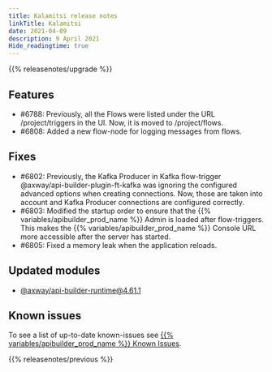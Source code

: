 ```yaml
---
title: Kalamitsi release notes
linkTitle: Kalamitsi
date: 2021-04-09
description: 9 April 2021
Hide_readingtime: true
---
```


{{% releasenotes/upgrade %}}

## Features

* #6788: Previously, all the Flows were listed under the URL /project/triggers in the UI. Now, it is moved to /project/flows.
* #6808: Added a new flow-node for logging messages from flows.

## Fixes

* #6802: Previously, the Kafka Producer in Kafka flow-trigger @axway/api-builder-plugin-ft-kafka was ignoring the configured advanced options when creating connections. Now, those are taken into account and Kafka Producer connections are configured correctly.
* #6803: Modified the startup order to ensure that the {{% variables/apibuilder_prod_name %}} Admin is loaded after flow-triggers. This makes the {{% variables/apibuilder_prod_name %}} Console URL more accessible after the server has started.
* #6805: Fixed a memory leak when the application reloads.

## Updated modules

* [@axway/api-builder-runtime@4.61.1](https://www.npmjs.com/package/@axway/api-builder-runtime/v/4.61.1)

## Known issues

To see a list of up-to-date known-issues see [{{% variables/apibuilder_prod_name %}} Known Issues](/docs/known_issues).

{{% releasenotes/previous %}}
